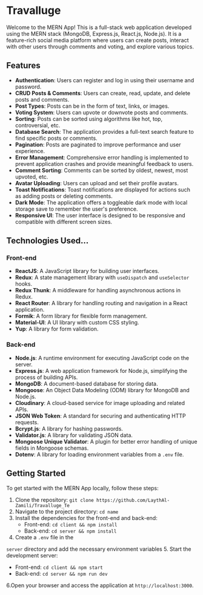# Travalluge

Welcome to the MERN App! This is a full-stack web application developed using the MERN stack (MongoDB, Express.js, React.js, Node.js). It is a feature-rich social media platform where users can create posts, interact with other users through comments and voting, and explore various topics.

## Features

- **Authentication**: Users can register and log in using their username and password.
- **CRUD Posts & Comments**: Users can create, read, update, and delete posts and comments.
- **Post Types**: Posts can be in the form of text, links, or images.
- **Voting System**: Users can upvote or downvote posts and comments.
- **Sorting**: Posts can be sorted using algorithms like hot, top, controversial, etc.
- **Database Search**: The application provides a full-text search feature to find specific posts or comments.
- **Pagination**: Posts are paginated to improve performance and user experience.
- **Error Management**: Comprehensive error handling is implemented to prevent application crashes and provide meaningful feedback to users.
- **Comment Sorting**: Comments can be sorted by oldest, newest, most upvoted, etc.
- **Avatar Uploading**: Users can upload and set their profile avatars.
- **Toast Notifications**: Toast notifications are displayed for actions such as adding posts or deleting comments.
- **Dark Mode**: The application offers a toggleable dark mode with local storage save to remember the user's preference.
- **Responsive UI**: The user interface is designed to be responsive and compatible with different screen sizes.

## Technologies Used...

### Front-end

- **ReactJS**: A JavaScript library for building user interfaces.
- **Redux**: A state management library with `useDispatch` and `useSelector` hooks.
- **Redux Thunk**: A middleware for handling asynchronous actions in Redux.
- **React Router**: A library for handling routing and navigation in a React application.
- **Formik**: A form library for flexible form management.
- **Material-UI**: A UI library with custom CSS styling.
- **Yup**: A library for form validation.

### Back-end

- **Node.js**: A runtime environment for executing JavaScript code on the server.
- **Express.js**: A web application framework for Node.js, simplifying the process of building APIs.
- **MongoDB**: A document-based database for storing data.
- **Mongoose**: An Object Data Modeling (ODM) library for MongoDB and Node.js.
- **Cloudinary**: A cloud-based service for image uploading and related APIs.
- **JSON Web Token**: A standard for securing and authenticating HTTP requests.
- **Bcrypt.js**: A library for hashing passwords.
- **Validator.js**: A library for validating JSON data.
- **Mongoose Unique Validator**: A plugin for better error handling of unique fields in Mongoose schemas.
- **Dotenv**: A library for loading environment variables from a `.env` file.

## Getting Started

To get started with the MERN App locally, follow these steps:

1. Clone the repository: `git clone https://github.com/LaythAl-Zamili/Travalluge_Te`
2. Navigate to the project directory: `cd name`
3. Install the dependencies for the front-end and back-end:
   - Front-end: `cd client && npm install`
   - Back-end: `cd server && npm install`
4. Create a `.env` file in the

 `server` directory and add the necessary environment variables 
5. Start the development server:

- Front-end: `cd client && npm start`
- Back-end: `cd server && npm run dev`

6.Open your browser and access the application at `http://localhost:3000`.
